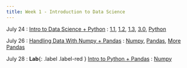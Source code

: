 ```yaml
---
title: Week 1 - Introduction to Data Science
---
```


July 24
: [Intro to Data Science + Python](https://drive.google.com/drive/folders/1aeRT0h5A-5Hd9dKIKZ79acvoDzGb2HfV)
  : [1.1](https://inferentialthinking.com/chapters/01/1/intro.html), [1.2](https://inferentialthinking.com/chapters/01/2/why-data-science.html), [1.3](https://inferentialthinking.com/chapters/01/3/Plotting_the_Classics.html), [3.0](https://inferentialthinking.com/chapters/03/programming-in-python.html), [Python](http://do1.dr-chuck.com/pythonlearn/EN_us/pythonlearn.pdf)

July 26
: [Handling Data With Numpy + Pandas](https://drive.google.com/drive/folders/1aeRT0h5A-5Hd9dKIKZ79acvoDzGb2HfV)
  : [Numpy](https://numpy.org/doc/), [Pandas](https://pandas.pydata.org/docs/), [More Pandas](https://www.w3schools.com/python/pandas/pandas_intro.asp)

July 28
: **Lab**{: .label .label-red } [Intro to Python + Pandas](https://drive.google.com/drive/folders/1aeRT0h5A-5Hd9dKIKZ79acvoDzGb2HfV](https://drive.google.com/drive/folders/10HRUkVGSEJqDpoqrPs1Dqcht_dG8c-Zr)https://drive.google.com/drive/folders/10HRUkVGSEJqDpoqrPs1Dqcht_dG8c-Zr)
  : [Numpy](https://numpy.org/doc/)



